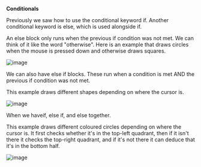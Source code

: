**Conditionals**

Previously we saw how to use the conditional keyword if. Another conditional keyword is else, which is used alongside if.

An else block only runs when the previous if condition was not met. We can think of it like the word "otherwise". Here is an example that draws circles when the mouse is pressed down and otherwise draws squares.


![image](https://github.com/Sshiril/Javascript/assets/113382540/bf820bc2-9fe5-442f-a3b5-19b0cbf266e9)

We can also have else if blocks. These run when a condition is met AND the previous if condition was not met.

This example draws different shapes depending on where the cursor is.


![image](https://github.com/Sshiril/Javascript/assets/113382540/b47673a5-d1b7-4db1-b5a0-d9d97248d93b)

When we haveif, else if, and else together.

This example draws different coloured circles depending on where the cursor is. It first checks whether it's in the top-left quadrant, then if it isn't there it checks the top-right quadrant, and if it's not there it can deduce that it's in the bottom half.


![image](https://github.com/Sshiril/Javascript/assets/113382540/d452da76-12e2-4cb1-82a8-7d00cabb1805)











